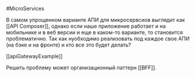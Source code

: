 #MicroServices 

В самом упрощенном варианте АПИ для микросервсиов выглядит как [[API Composer]], однако если наше приложение работает и на мобильнике и в веб версии и еще в каком-то варианте, то становится проблематично. Так как нуобходимо реализовать под каждое свое АПИ (на бэке и на фронте) и кто все это будет делать?

[[apiGatewayExample]]

Решить проблему может организационный паттерн [[BFF]]. 